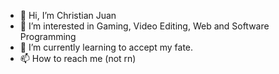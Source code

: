 - 👋 Hi, I’m Christian Juan 
- 👀 I’m interested in Gaming, Video Editing, Web and Software Programming
- 🌱 I’m currently learning to accept my fate.
- 📫 How to reach me (not rn)


<!---
JejePunya/JejePunya is a ✨ special ✨ repository because its `README.md` (this file) appears on your GitHub profile.
You can click the Preview link to take a look at your changes.
--->
